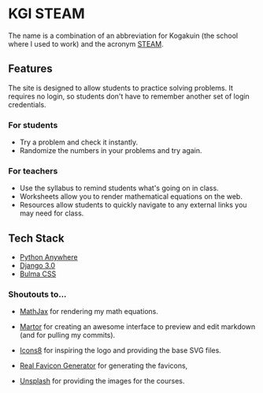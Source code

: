 # KGI STEAM

The name is a combination of an abbreviation for Kogakuin 
(the school where I used to work) and the 
acronym [STEAM](https://en.wikipedia.org/wiki/STEAM_fields).




## Features
The site is designed to allow students to practice solving problems. It requires no login,
so students don't have to remember another set of login credentials.

### For students
* Try a problem and check it instantly.
* Randomize the numbers in your problems and try again.

### For teachers
* Use the syllabus to remind students what's going on in class.
* Worksheets allow you to render mathematical equations on the web.
* Resources allow students to quickly navigate to any external links you may need for class.




## Tech Stack
*  [Python Anywhere](https://www.pythonanywhere.com/)
*  [Django 3.0](https://docs.djangoproject.com/en/3.0/)
*  [Bulma CSS](https://bulma.io/)

### Shoutouts to...
*   [MathJax](https://www.mathjax.org/)
    for rendering my math equations.

*   [Martor](https://github.com/agusmakmun/django-markdown-editor)
    for creating an awesome interface to preview and edit markdown
    (and for pulling my commits).

*   [Icons8](https://icons8.com/) 
    for inspiring the logo and providing the base SVG files.

*   [Real Favicon Generator](https://realfavicongenerator.net/)
    for generating the favicons, 

*   [Unsplash](https://unsplash.com/search/photos/open-source)
    for providing the images for the courses.
